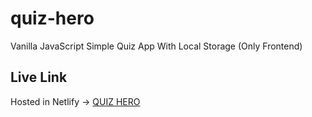 # quiz-hero

Vanilla JavaScript Simple Quiz App With Local Storage (Only Frontend)

## Live Link

Hosted in Netlify -> [QUIZ HERO](https://musical-lollipop-5763ed.netlify.app/)

